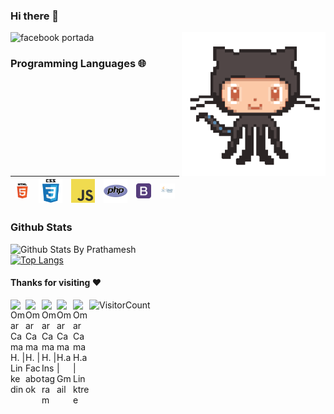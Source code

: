 ### Hi there 👋

![facebook portada](https://user-images.githubusercontent.com/66935801/123857149-58e7b000-d8f8-11eb-9e68-4a59e4f85d12.png)
<img align='right' src="https://raw.githubusercontent.com/iCharlesZ/FigureBed/master/img/octocat.gif" width="230">

### Programming Languages 🌐

| [<img src="https://raw.githubusercontent.com/github/explore/80688e429a7d4ef2fca1e82350fe8e3517d3494d/topics/html/html.png" alt="html" width="24">](https://desarrolloweb.com/home/html) | [<img src="https://raw.githubusercontent.com/github/explore/80688e429a7d4ef2fca1e82350fe8e3517d3494d/topics/css/css.png" alt="CSS" width="38">](https://lenguajecss.com/) | [<img src="https://raw.githubusercontent.com/github/explore/80688e429a7d4ef2fca1e82350fe8e3517d3494d/topics/javascript/javascript.png" alt="js" width="38">](https://www.javascript.com/) | [<img src="https://raw.githubusercontent.com/github/explore/80688e429a7d4ef2fca1e82350fe8e3517d3494d/topics/php/php.png" alt="php" width="38">](https://php.net/) |  [<img src="https://raw.githubusercontent.com/github/explore/80688e429a7d4ef2fca1e82350fe8e3517d3494d/topics/bootstrap/bootstrap.png" alt="Bootstrap" width="24">](https://getbootstrap.com/) |  [<img src="https://raw.githubusercontent.com/github/explore/80688e429a7d4ef2fca1e82350fe8e3517d3494d/topics/java/java.png" alt="java" width="24">](https://java.com/es/) 
|---|---|---|---|---|---|

### Github Stats

 ![Github Stats By Prathamesh](https://github-readme-stats.vercel.app/api?username=OmarCamaHuara&show_icons=true&title_color=fff&icon_color=fff&text_color=4564D7&bg_color=0A0A0A)
 <br/>
 [![Top Langs](https://github-readme-stats.vercel.app/api/top-langs/?username=OmarCamaHuara&show_icons=true&title_color=fff&icon_color=fff&text_color=4564D7&bg_color=0A0A0A)](https://github.com/OmarCamaHuara/github-readme-stats)


#### Thanks for visiting :heart:

  <a href="https://www.linkedin.com/in/omar-js" target="_blank">
    <img align="left" alt="Omar Cama H. | Linkedin" width="24px" src="https://cdn.worldvectorlogo.com/logos/linkedin-icon-2.svg" />
  </a>
  <a href="https://www.facebook.com/omar.js.8" target="_blank">
    <img align="left" alt="Omar Cama H. | Facabook" width="26px" src="https://cdn.worldvectorlogo.com/logos/facebook-3.svg" />
  </a>
  <a href="https://www.instagram.com/domar.js/" target="_blank">
    <img align="left" alt="Omar Cama H. | Instagram" width="24px" src="https://cdn.worldvectorlogo.com/logos/instagram-2-1.svg" />
  </a>
  <a href="mailto:omar.js2023@gmail.com" target="_blank">
    <img align="left" alt="Omar Cama H.a | Gmail" width="26px" src="https://cdn.worldvectorlogo.com/logos/gmail-icon.svg" />
  </a>
  <a href="https://linktr.ee/omar.js" target="_blank">
    <img align="left" alt="Omar Cama H.a | Linktree" width="26px" src="https://www.flaticon.com/svg/static/icons/svg/889/889844.svg" />
  </a>
  

![VisitorCount](https://profile-counter.glitch.me/OmarCamaHuara/count.svg)






<!--
**OmarCamaHuara/OmarCamaHuara** is a ✨ _special_ ✨ repository because its `README.md` (this file) appears on your GitHub profile. 


```javascript
const omar = {
    pronouns: "He" | "Him",
    code: ["HTML & CSS","Javascript", "Java", "c#", "php", "Bootstrap"],
    technologies: {
        mobileApp: ["Android App"],
        frontEnd: {
            js: ["Vue", "Nuxt"],
            css: ["materialize", "vuetify", "bootstrap"]
        },
        backEnd: {
            js: ["node", "express", "SuiteScript"],
            python: ["flask"]
        },
        devOps: ["AWS", "Docker🐳", "Route53", "Nginx"],
        databases: ["mongo", "MySql", "sqlite"],
        misc: ["Firebase", "Socket.IO", "selenium", "open-cv", "php", "SuiteApp"]
    },
    architecture: ["Serverless Architecture", "Progressive web applications", "Single page applications"],
    currentProject: "I am developing Extension for NetSuite using SuiteScript2.0",
    funFact: "There are two ways to write error-free programs; only the third one works"
};
```

Here are some ideas to get you started:

- 🔭 I’m currently working on ...
- 🌱 I’m currently learning ...
- 👯 I’m looking to collaborate on ...
- 🤔 I’m looking for help with ...
- 💬 Ask me about ...
- 📫 How to reach me: ...
- 😄 Pronouns: ...
- ⚡ Fun fact: ...
-->

